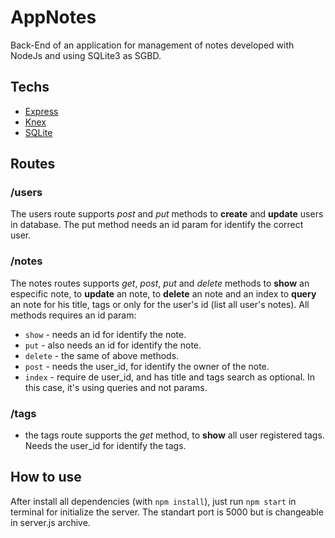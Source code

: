# AppNotes

Back-End of an application for management of notes developed with NodeJs and using SQLite3 as SGBD.

## Techs

- [Express](https://expressjs.com/)
- [Knex](http://knexjs.org/)
- [SQLite](https://www.sqlite.org/index.html)

## Routes

### /users

The users route supports *post* and *put* methods to **create** and **update** users in database. The put method needs an id param for identify the correct user.

### /notes

The notes routes supports *get*, *post*, *put* and *delete* methods to **show** an especific note, to **update** an note, to **delete** an note and an index to **query** an note for his title, tags or only for the user's id (list all user's notes). All methods requires an id param:

- ```show``` - needs an id for identify the note.
- ```put```  - also needs an id for identify the note.
- ```delete``` - the same of above methods.
- ```post``` - needs the user_id, for identify the owner of the note.
- ```index``` - require de user_id, and has title and tags search as optional. In this case, it's using queries and not params.

### /tags
- the tags route supports the *get* method, to **show** all user registered tags. Needs the user_id for identify the tags.

## How to use

 After install all dependencies (with ```npm install```), just run ```npm start``` in terminal for initialize the server. The standart port is 5000 but is changeable in server.js archive.
